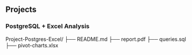 ## Projects

### PostgreSQL + Excel Analysis
Project-Postgres-Excel/
├── README.md
├── report.pdf
├── queries.sql
├── pivot-charts.xlsx
